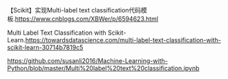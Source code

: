 【Scikit】实现Multi-label text classification代码模板.https://www.cnblogs.com/XBWer/p/6594623.html

Multi Label Text Classification with Scikit-Learn.https://towardsdatascience.com/multi-label-text-classification-with-scikit-learn-30714b7819c5


https://github.com/susanli2016/Machine-Learning-with-Python/blob/master/Multi%20label%20text%20classification.ipynb